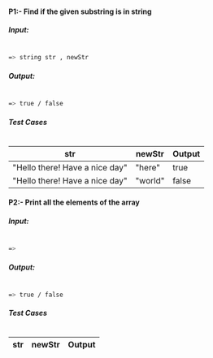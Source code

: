 #### P1:- Find if the given substring is in string
##### _Input:_
#
```sh
=> string str , newStr
```
##### _Output:_
#
```sh
=> true / false
```
##### _Test Cases_
#
| str | newStr | Output |
| ------ | ------ | --- |
| "Hello there! Have a nice day" | "here" | true |
|"Hello there! Have a nice day"| "world" | false |


#### P2:- Print all the elements of the array
##### _Input:_
#
```sh
=> 
```
##### _Output:_
#
```sh
=> true / false
```
##### _Test Cases_
#
| str | newStr | Output |
| ------ | ------ | --- |